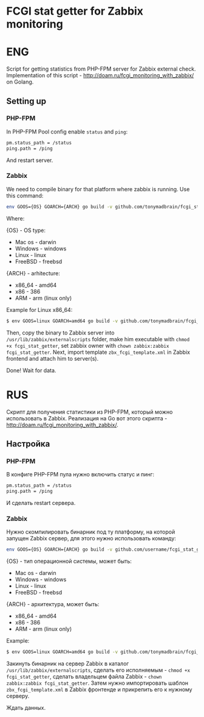 # FCGI stat getter for Zabbix monitoring

# ENG

Script for getting statistics from PHP-FPM server for Zabbix external check. Implementation of this script - http://doam.ru/fcgi_monitoring_with_zabbix/ on Golang.

## Setting up
### PHP-FPM

In PHP-FPM Pool config enable `status` and `ping`:

```Bash
pm.status_path = /status
ping.path = /ping
```

And restart server.

### Zabbix

We need to compile binary for that platform where zabbix is running. Use this command:

````Bash
env GOOS={OS} GOARCH={ARCH} go build -v github.com/tonymadbrain/fcgi_stat_getter
````

Where:

{OS} - OS type:

* Mac os - darwin
* Windows - windows
* Linux - linux
* FreeBSD - freebsd

{ARCH} - arhitecture:

* x86_64 - amd64
* x86 - 386
* ARM - arm  (linux only)

Example for Linux x86_64:
```Bash
$ env GOOS=linux GOARCH=amd64 go build -v github.com/tonymadbrain/fcgi_stat_getter
```

Then, copy the binary to Zabbix server into `/usr/lib/zabbix/externalscripts` folder, make him executable with `chmod +x fcgi_stat_getter`, set zabbix owner with  `chown zabbix:zabbix fcgi_stat_getter`.
Next, import template `zbx_fcgi_template.xml` in Zabbix frontend and attach him to server(s).

Done! Wait for data.

# RUS

Скрипт для получения статистики из PHP-FPM, который можно использовать в Zabbix. Реализация на Go вот этого скрипта - http://doam.ru/fcgi_monitoring_with_zabbix/.

## Настройка
### PHP-FPM

В конфиге PHP-FPM пула нужно включить статус и пинг:

```Bash
pm.status_path = /status
ping.path = /ping
```

И сделать restart сервера.

### Zabbix

Нужно скомпилировать бинарник под ту платформу, на которой запущен Zabbix сервер, для этого нужно использовать команду:

````Bash
env GOOS={OS} GOARCH={ARCH} go build -v github.com/username/fcgi_stat_getter
````

{OS} - тип операционной системы, может быть:

* Mac os - darwin
* Windows - windows
* Linux - linux
* FreeBSD - freebsd

{ARCH} - архитектура, может быть:

* x86_64 - amd64
* x86 - 386
* ARM - arm  (linux only)

Example:
```Bash
$ env GOOS=linux GOARCH=amd64 go build -v github.com/tonymadbrain/fcgi_stat_getter
```

Закинуть бинарник на сервер Zabbix в каталог `/usr/lib/zabbix/externalscripts`, сделать его исполняемым - `chmod +x fcgi_stat_getter`, сделать владельцем файла Zabbix - `chown zabbix:zabbix fcgi_stat_getter`. Затем нужно импортировать шаблон `zbx_fcgi_template.xml` в Zabbix фронтенде и прикрепить его к нужному серверу.

Ждать данных.
